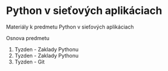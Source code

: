 # Python v sieťových aplikáciach
Materiály k predmetu Python v sieťových aplikáciach

Osnova predmetu
1. Tyzden - Zaklady Pythonu
2. Tyzden - Zaklady Pythonu
3. Tyzden - Git

